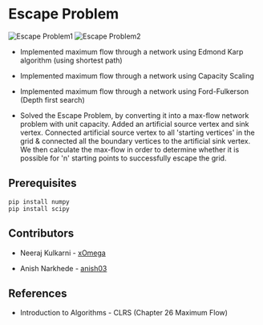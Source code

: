 # Escape Problem

![Escape Problem1](https://github.com/anish03/CS255-Project/blob/master/Escape%20Problem/Escape%20Problem1.png)
![Escape Problem2](https://github.com/anish03/CS255-Project/blob/master/Escape%20Problem/Escape%20Problem2.png)
<br/>

* Implemented maximum flow through a network using Edmond Karp algorithm (using shortest path)

* Implemented maximum flow through a network using Capacity Scaling

* Implemented maximum flow through a network using Ford-Fulkerson (Depth first search)

* Solved the Escape Problem, by converting it into a max-flow network problem with unit capacity. Added an artificial source vertex and sink vertex.
Connected artificial source vertex to all 'starting vertices' in the grid & connected all the boundary vertices to the artificial sink vertex.
We then calculate the max-flow in order to determine whether it is possible for 'n' starting points to successfully escape the grid.

## Prerequisites

```
pip install numpy
pip install scipy

```

## Contributors

* Neeraj Kulkarni - [xOmega](https://github.com/xOmega)

* Anish Narkhede - [anish03](https://github.com/anish03)

## References

* Introduction to Algorithms - CLRS (Chapter 26 Maximum Flow)
